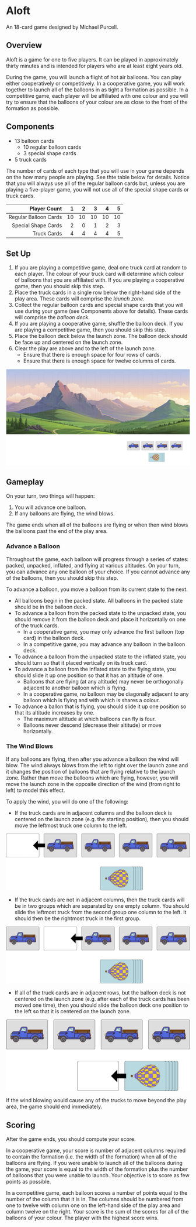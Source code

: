 # Aloft
An 18-card game designed by Michael Purcell.

## Overview
Aloft is a game for one to five players. It can be played in approximately thirty minutes and is intended for players who are at least eight years old.

During the game, you will launch a flight of hot air balloons. You can play either cooperatively or competitively. In a cooperative game, you will work together to launch all of the balloons in as tight a formation as possible. In a competitive game, each player will be affiliated with one colour and you will try to ensure that the balloons of your colour are as close to the front of the formation as possible.

## Components
  - 13 balloon cards
     - 10 regular balloon cards
     - 3 special shape cards
  - 5 truck cards

The number of cards of each type that you will use in your game depends on the how many people are playing. See thte table below for details. Notice that you will always use all of the regular balloon cards but, unless you are playing a five-player game, you will not use all of the special shape cards or truck cards.

| Player Count | 1 | 2 | 3 | 4| 5 |
| ----------: | ---: | ---: | ---: | ---: | ---: |
| Regular Balloon Cards | 10 | 10 | 10 | 10 | 10
| Special Shape Cards | 2 | 0 | 1 | 2 | 3 |
| Truck Cards | 4 | 4 | 4 | 4 | 5 |


## Set Up
  1. If you are playing a competitive game, deal one truck card at random to each player. The colour of your truck card will determine which colour of balloons that you are affiliated with. If you are playing a cooperative game, then you should skip this step.
  2.  Place the truck cards in a single row below the right-hand side of the play area. These cards will comprise the _launch zone_.
  3.  Collect the regular balloon cards and special shape cards that you will use during your game (see Components above for details). These cards will comprise the _balloon deck_.
  4.  If you are playing a cooperative game, shuffle the balloon deck. If you are playing a competitive game, then you should skip this step. 
  5.  Place the balloon deck below the launch zone. The balloon deck should be face up and centered on the launch zone.
  6. Clear the play are above and to the left of the launch zone.
     - Ensure that there is enough space for four rows of cards.
     - Ensure that there is enough space for twelve columns of cards.  

![Set up for a four-player game.](set_up_diagram.jpg)

## Gameplay
On your turn, two things will happen:
  1. You will advance one balloon.
  2. If any balloons are flying, the wind blows.

The game ends when all of the balloons are flying or when then wind blows the balloons past the end of the play area. 

### Advance a Balloon
Throughout the game, each balloon will progress through a series of states: packed, unpacked, inflated, and flying at various altitudes. On your turn, you can advance any one balloon of your choice. If you cannot advance any of the balloons, then you should skip this step.

To advance a balloon, you move a balloon from its current state to the next. 
  - All balloons begin in the packed state. All balloons in the packed state should be in the balloon deck.
  - To advance a balloon from the packed state to the unpacked state, you should remove it from the balloon deck and place it horizontally on one of the truck cards.
     - In a cooperative game, you may only advance the first balloon (top card) in the balloon deck.
     - In a competitive game, you may advance any balloon in the balloon deck.
- To advance a balloon from the unpacked state to the inflated state, you should turn so that it placed vertically on its truck card.
- To advance a balloon from the inflated state to the flying state, you should slide it up one position so that it has an altitude of one.
   - Balloons that are flying (at any altitude) may never be orthogonally adjacent to another balloon which is flying.
   - In a cooperative game, no balloon may be diagonally adjacent to any balloon which is flying and with which is shares a colour. 
- To advance a ballon that is flying, you should slide it up one position so that its altitude increases by one.
   - The maximum altitude at which balloons can fly is four.
   - Balloons never descend (decrease their altitude) or move horizontally. 

### The Wind Blows
If any balloons are flying, then after you advance a balloon the wind will blow. The wind always blows from the left to right over the launch zone and it changes the position of balloons that are flying relative to the launch zone. Rather than move the balloons which are flying, however, you will move the launch zone in the opposite direction of the wind (from right to left) to model this effect.

To apply the wind, you will do one of the following:
  - If the truck cards are in adjacent columns and the balloon deck is centered on the launch zone (e.g. the starting position), then you should move the leftmost truck one column to the left.

  ![The wind blows when the trucks are in a single group and the baloon deck is centered on the launch zone.](wind_diagram_1.jpg)

  - If the truck cards are not in adjacent columns, then the truck cards will be in two groups which are separated by one empty column. You should slide the leftmost truck from the second group one column to the left. It should then be the rightmost truck in the first group.

  ![The wind blows when the trucks are in two groups.](wind_diagram_2.jpg)

  - If all of the truck cards are in adjacent rows, but the balloon deck is not centered on the launch zone (e.g. after each of the truck cards has been moved one time), then you should slide the balloon deck one position to the left so that it is centered on the launch zone.

  ![The wind blows when the trucks are in a single group and the baloon deck is not centered on the launch zone.](wind_diagram_3.jpg)

If the wind blowing would cause any of the trucks to move beyond the play area, the game should end immediately.

## Scoring
After the game ends, you should compute your score.

In a cooperative game, your score is number of adjacent columns required to contain the formation (i.e. the width of the formation) when all of the balloons are flying. If you were unable to launch all of the balloons during the game, your score is equal to the width of the formation plus the number of balloons that you were unable to launch. Your objective is to score as few points as possible.

In a competitive game, each balloon scores a number of points equal to the number of the column that it is in. The columns should be numbered from one to twelve with column one on the left-hand side of the play area and column twelve on the right. Your score is the sum of the scores for all of the balloons of your colour. The player with the highest score wins.

